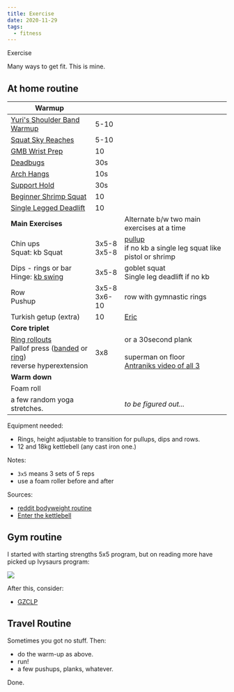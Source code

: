 ```yaml
---
title: Exercise
date: 2020-11-29
tags:
  - fitness
---
```


Exercise

Many ways to get fit. This is mine.

## At home routine

| **Warmup**                                                                                                                                                                                                            |                 |                                                                                                                         |
| --------------------------------------------------------------------------------------------------------------------------------------------------------------------------------------------------------------------- | --------------- | ----------------------------------------------------------------------------------------------------------------------- |
| [Yuri's Shoulder Band Warmup](https://www.youtube.com/watch?v=Vwn5hSf3WEg)                                                                                                                                            | 5-10            |                                                                                                                         |
| [Squat Sky Reaches](https://youtu.be/lbozu0DPcYI?t=42s)                                                                                                                                                               | 5-10            |                                                                                                                         |
| [GMB Wrist Prep](https://www.youtube.com/watch?v=mSZWSQSSEjE)                                                                                                                                                         | 10              |                                                                                                                         |
| [Deadbugs](http://www.nick-e.com/deadbug/)                                                                                                                                                                            | 30s             |                                                                                                                         |
| [Arch Hangs](https://youtu.be/C995b3KLXS4?t=7s)                                                                                                                                                                       | 10s             |                                                                                                                         |
| [Support Hold](https://www.reddit.com/r/bodyweightfitness/wiki/exercises/support)                                                                                                                                     | 30s             |                                                                                                                         |
| [Beginner Shrimp Squat](https://www.youtube.com/watch?v=TKt0-c83GSc&feature=youtu.be&t=3m9s)                                                                                                                          | 10              |                                                                                                                         |
| [Single Legged Deadlift](https://www.youtube.com/watch?v=iDV8r5u6En0)                                                                                                                                                 | 10              |                                                                                                                         |
| **Main Exercises**                                                                                                                                                                                                    |                 | Alternate b/w two main exercises at a time                                                                              |
| Chin ups<br>Squat: kb Squat                                                                                                                                                                                           | 3x5-8<br>3x5-8  | [pullup](https://www.youtube.com/watch?v=eGo4IYlbE5g) <br> if no kb a single leg squat like pistol or shrimp            |
| Dips - rings or bar<br>Hinge: [kb swing](https://www.youtube.com/watch?v=cKx8xE8jJZs&t=1056s)                                                                                                                         | 3x5-8           | goblet squat<br>Single leg deadlift if no kb                                                                            |
| Row<br>Pushup                                                                                                                                                                                                         | 3x5-8<br>3x6-10 | row with gymnastic rings                                                                                                |
| Turkish getup (extra)                                                                                                                                                                                                 | 10              | [Eric](https://youtu.be/jgKFttG0Z7I)                                                                                    |
| **Core triplet**                                                                                                                                                                                                      |                 |                                                                                                                         |
| [Ring rollouts](https://www.youtube.com/watch?v=LBUfnmugKLw)<br>Pallof press ([banded](https://www.youtube.com/watch?v=AH_QZLm_0-s) or [ring](https://www.youtube.com/watch?v=R6gOpib_75I))<br>reverse hyperextension | 3x8             | or a 30second plank<br><br>superman on floor<br>[Antraniks video of all 3](https://www.youtube.com/watch?v=QMY9c2wxFDM) |
| **Warm down**                                                                                                                                                                                                         |                 |                                                                                                                         |
| Foam roll                                                                                                                                                                                                             |                 |                                                                                                                         |
| a few random yoga stretches.                                                                                                                                                                                          |                 | _to be figured out..._                                                                                                  |

Equipment needed:

- Rings, height adjustable to transition for pullups, dips and rows.
- 12 and 18kg kettlebell (any cast iron one.)

Notes:

- `3x5` means 3 sets of 5 reps
- use a foam roller before and after

Sources:

- [reddit bodyweight routine](https://www.reddit.com/r/bodyweightfitness/wiki/kb/recommended_routine)
- [Enter the kettlebell](https://youtu.be/cKx8xE8jJZs)

## Gym routine

I started with starting strengths 5x5 program, but on reading more have picked up Ivysaurs program:

![](http://i.imgur.com/SKruJBF.png)

After this, consider:

- [GZCLP](https://www.reddit.com/r/Fitness/comments/6pjiwd/heres_a_quick_summary_of_the_gzclp_linear/?st=jidyhuz1&sh=67aac788)

## Travel Routine

Sometimes you got no stuff. Then:

- do the warm-up as above.
- run!
- a few pushups, planks, whatever.

Done.
